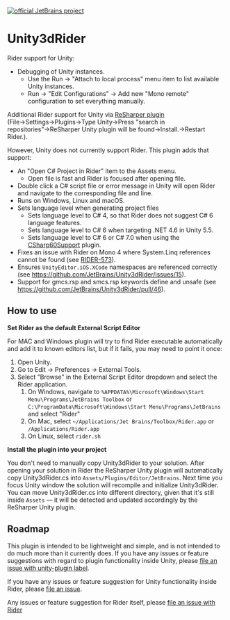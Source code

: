 [![official JetBrains project](http://jb.gg/badges/official-plastic.svg)](https://confluence.jetbrains.com/display/ALL/JetBrains+on+GitHub)

# Unity3dRider

Rider support for Unity:
* Debugging of Unity instances.
    * Use the Run &rarr; "Attach to local process" menu item to list available Unity instances.
    * Run &rarr; "Edit Configurations" &rarr; Add new "Mono remote" configuration to set everything manually.

Additional Rider support for Unity via [ReSharper plugin](https://github.com/JetBrains/resharper-unity#readme) (File&rarr;Settings&rarr;Plugins&rarr;Type Unity&rarr;Press "search in repositories"&rarr;ReSharper Unity plugin will be found&rarr;Install.&rarr;Restart Rider.). 

However, Unity does not currently support Rider. This plugin adds that support:

* An "Open C# Project in Rider" item to the Assets menu.
    * Open file is fast and Rider is focused after opening file.
* Double click a C# script file or error message in Unity will open Rider and navigate to the corresponding file and line.
* Runs on Windows, Linux and macOS.
* Sets language level when generating project files
    * Sets language level to C# 4, so that Rider does not suggest C# 6 language features.
    * Sets language level to C# 6 when targeting .NET 4.6 in Unity 5.5.
    * Sets language level to C# 6 or C# 7.0 when using the [CSharp60Support](https://bitbucket.org/alexzzzz/unity-c-5.0-and-6.0-integration/src) plugin.
* Fixes an issue with Rider on Mono 4 where System.Linq references cannot be found (see [RIDER-573](https://youtrack.jetbrains.com/issue/RIDER-573)).
* Ensures `UnityEditor.iOS.XCode` namespaces are referenced correctly (see https://github.com/JetBrains/Unity3dRider/issues/15). 
* Support for gmcs.rsp and smcs.rsp keywords define and unsafe (see https://github.com/JetBrains/Unity3dRider/pull/46).

## How to use

**Set Rider as the default External Script Editor**

For MAC and Windows plugin will try to find Rider executable automatically and add it to known editors list, 
but if it fails, you may need to point it once:

1. Open Unity.
2. Go to Edit &rarr; Preferences &rarr; External Tools.
3. Select "Browse" in the External Script Editor dropdown and select the Rider application.
    1. On Windows, navigate to `%APPDATA%\Microsoft\Windows\Start Menu\Programs\JetBrains Toolbox` or `C:\ProgramData\Microsoft\Windows\Start Menu\Programs\JetBrains` and select "Rider"
    2. On Mac, select `~/Applications/Jet Brains/Toolbox/Rider.app` or `/Applications/Rider.app`
    3. On Linux, select `rider.sh`

**Install the plugin into your project**

You don't need to manually copy Unity3dRider to your solution. After opening your solution in Rider the ReSharper Unity plugin will automatically copy Unity3dRider.cs into `Assets/Plugins/Editor/JetBrains`. Next time you focus Unity window the solution will recompile and initialize Unity3dRider. You can move Unity3dRider.cs into different directory, given that it's still inside `Assets` — it will be detected and updated accordingly by the ReSharper Unity plugin.

## Roadmap

This plugin is intended to be lightweight and simple, and is not intended to do much more than it currently does. If you have any issues or feature suggestions with regard to plugin functionality inside Unity, please [file an issue with unity-plugin label](https://github.com/JetBrains/resharper-unity/issues).

If you have any issues or feature suggestion for Unity functionality inside Rider, please [file an issue](https://github.com/JetBrains/resharper-unity/issues).

Any issues or feature suggestion for Rider itself, please [file an issue with Rider](https://youtrack.jetbrains.com/issues/RIDER)
